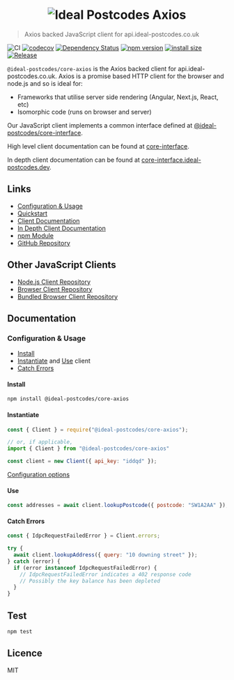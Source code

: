 <h1 align="center">
  <img src="https://img.ideal-postcodes.co.uk/Ideal%20Postcodes%20Axios%20Logo@3x.png" alt="Ideal Postcodes Axios">
</h1>

> Axios backed JavaScript client for api.ideal-postcodes.co.uk

![CI](https://github.com/ideal-postcodes/core-axios/workflows/CI/badge.svg)
[![codecov](https://codecov.io/gh/ideal-postcodes/core-axios/branch/master/graph/badge.svg)](https://codecov.io/gh/ideal-postcodes/core-axios)
[![Dependency Status](https://david-dm.org/ideal-postcodes/core-axios.svg)](https://david-dm.org/ideal-postcodes/core-axios)
[![npm version](https://badge.fury.io/js/%40ideal-postcodes%2Fcore-axios.svg)](https://www.npmjs.com/package/@ideal-postcodes/core-axios)
[![install size](https://packagephobia.now.sh/badge?p=@ideal-postcodes/core-axios)](https://packagephobia.now.sh/result?p=@ideal-postcodes/core-axios)
[![Release](https://github.com/ideal-postcodes/core-axios/workflows/Release/badge.svg)](https://github.com/ideal-postcodes/core-axios/actions)

`@ideal-postcodes/core-axios` is the Axios backed client for api.ideal-postcodes.co.uk. Axios is a promise based HTTP client for the browser and node.js and so is ideal for:

- Frameworks that utilise server side rendering (Angular, Next.js, React, etc)
- Isomorphic code (runs on browser and server)

Our JavaScript client implements a common interface defined at [@ideal-postcodes/core-interface](https://github.com/ideal-postcodes/core-interface).

High level client documentation can be found at [core-interface](https://github.com/ideal-postcodes/core-interface/blob/master/README.md).

In depth client documentation can be found at [core-interface.ideal-postcodes.dev](https://core-interface.ideal-postcodes.dev).

## Links

- [Configuration & Usage](#configuration--usage)
- [Quickstart](#quickstart)
- [Client Documentation](https://github.com/ideal-postcodes/core-interface/blob/master/README.md)
- [In Depth Client Documentation](https://core-interface.ideal-postcodes.dev/#documentation)
- [npm Module](https://www.npmjs.com/package/@ideal-postcodes/core-axios)
- [GitHub Repository](https://github.com/ideal-postcodes/core-axios)

## Other JavaScript Clients

- [Node.js Client Repository](https://github.com/ideal-postcodes/core-node)
- [Browser Client Repository](https://github.com/ideal-postcodes/core-browser)
- [Bundled Browser Client Repository](https://github.com/ideal-postcodes/core-browser-bundled)

## Documentation

### Configuration & Usage

- [Install](#install)
- [Instantiate](#instantiate) and [Use](#use) client
- [Catch Errors](#catch-errors)

#### Install

```bash
npm install @ideal-postcodes/core-axios
```

#### Instantiate

```javascript
const { Client } = require("@ideal-postcodes/core-axios");

// or, if applicable,
import { Client } from "@ideal-postcodes/core-axios"

const client = new Client({ api_key: "iddqd" });
```

[Configuration options](https://core-interface.ideal-postcodes.dev/interfaces/config.html)

#### Use

```javascript
const addresses = await client.lookupPostcode({ postcode: "SW1A2AA" });
```

#### Catch Errors

```javascript
const { IdpcRequestFailedError } = Client.errors;

try {
  await client.lookupAddress({ query: "10 downing street" });
} catch (error) {
  if (error instanceof IdpcRequestFailedError) {
    // IdpcRequestFailedError indicates a 402 response code
    // Possibly the key balance has been depleted
  }
}
```

## Test

```bash
npm test
```

## Licence

MIT

